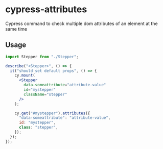# cypress-attributes

Cypress command to check multiple dom attributes of an element at the same time

## Usage

```jsx
import Stepper from "./Stepper";

describe("<Stepper>", () => {
  it("should set default props", () => {
    cy.mount(
      <Stepper
        data-someattribute="attribute-value"
        id="mystepper"
        className="stepper"
      />
    );

    cy.get("#mystepper").attributes({
      "data-someattribute": "attribute-value",
      id: "mystepper",
      class: "stepper",
    });
  });
});
```
